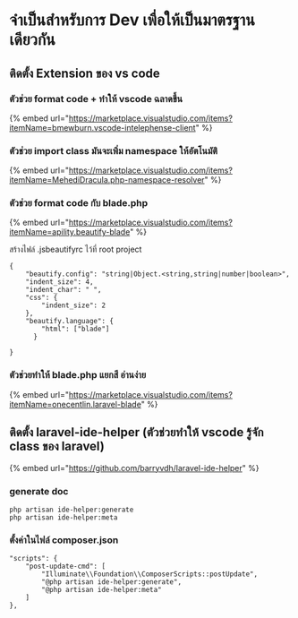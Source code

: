 # จำเป็นสำหรับการ Dev เพื่อให้เป็นมาตรฐานเดียวกัน

## ติดตั้ง Extension ของ vs code

### ตัวช่วย format code + ทำให้ vscode ฉลาดขึ้น

{% embed url="https://marketplace.visualstudio.com/items?itemName=bmewburn.vscode-intelephense-client" %}

### ตัวช่วย import class มันจะเพิ่ม namespace ให้อัตโนมัติ

{% embed url="https://marketplace.visualstudio.com/items?itemName=MehediDracula.php-namespace-resolver" %}

### ตัวช่วย format code กับ blade.php

{% embed url="https://marketplace.visualstudio.com/items?itemName=apility.beautify-blade" %}

สร้างไฟล์ .jsbeautifyrc ไว้ที่ root project

```text
{
    "beautify.config": "string|Object.<string,string|number|boolean>",
    "indent_size": 4,
    "indent_char": " ",
    "css": {
        "indent_size": 2
    },
    "beautify.language": {
        "html": ["blade"]
      }

}
```

### ตัวช่วยทำให้ blade.php แยกสี อ่านง่าย

{% embed url="https://marketplace.visualstudio.com/items?itemName=onecentlin.laravel-blade" %}



## ติดตั้ง laravel-ide-helper \(ตัวช่วยทำให้ vscode รู้จัก class ของ laravel\)

{% embed url="https://github.com/barryvdh/laravel-ide-helper" %}

### generate doc

```text
php artisan ide-helper:generate
php artisan ide-helper:meta
```

### ตั้งค่าในไฟล์ composer.json

```text
"scripts": {
    "post-update-cmd": [
        "Illuminate\\Foundation\\ComposerScripts::postUpdate",
        "@php artisan ide-helper:generate",
        "@php artisan ide-helper:meta"
    ]
},
```

